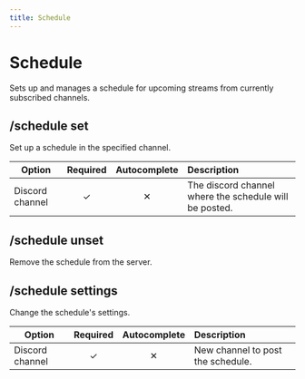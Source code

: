 ```yaml
---
title: Schedule
---
```


# Schedule <Badge type='tip' text='Slash command' />

Sets up and manages a schedule for upcoming streams from currently subscribed channels.

## /schedule set

Set up a schedule in the specified channel.

| Option          | Required | Autocomplete | Description                                            |
| --------------- | :------: | :----------: | :----------------------------------------------------- |
| Discord channel |    ✓     |      ✕       | The discord channel where the schedule will be posted. |

## /schedule unset

Remove the schedule from the server.

## /schedule settings

Change the schedule's settings.

| Option          | Required | Autocomplete | Description                       |
| --------------- | :------: | :----------: | :-------------------------------- |
| Discord channel |    ✓     |      ✕       | New channel to post the schedule. |
